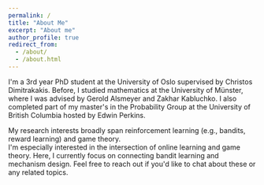 ```yaml
---
permalink: /
title: "About Me"
excerpt: "About me"
author_profile: true
redirect_from: 
  - /about/
  - /about.html
---
```



I'm a 3rd year PhD student at the University of Oslo supervised by Christos Dimitrakakis. 
Before, I studied mathematics at the University of Münster, where I was advised by Gerold Alsmeyer and Zakhar Kabluchko. 
I also completed part of my master's in the Probability Group at the University of British Columbia hosted by Edwin Perkins. 

My research interests broadly span reinforcement learning (e.g., bandits, reward learning) and game theory.  
I'm especially interested in the intersection of online learning and game theory. Here, I currently focus on connecting bandit learning and mechanism design. 
Feel free to reach out if you'd like to chat about these or any related topics. 


